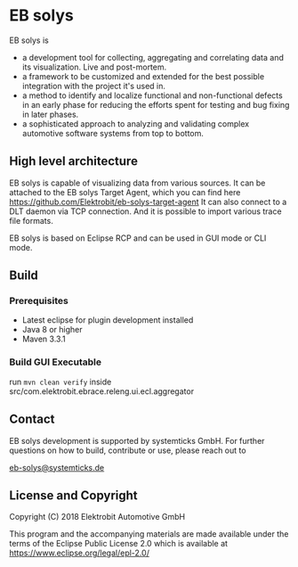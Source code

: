 # EB solys

EB solys is

* a development tool for collecting, aggregating and correlating data and its visualization. Live and post-mortem.
* a framework to be customized and extended for the best possible integration with the project it's used in.
* a method to identify and localize functional and non-functional defects in an early phase for reducing the efforts spent for testing and bug fixing in later phases.
* a sophisticated approach to analyzing and validating complex automotive software systems from top to bottom.

## High level architecture

EB solys is capable of visualizing data from various sources.
It can be attached to the EB solys Target Agent, which you can find here https://github.com/Elektrobit/eb-solys-target-agent
It can also connect to a DLT daemon via TCP connection.
And it is possible to import various trace file formats.

EB solys is based on Eclipse RCP and can be used in GUI mode or CLI mode.

## Build

### Prerequisites

* Latest eclipse for plugin development installed
* Java 8 or higher
* Maven 3.3.1

### Build GUI Executable

run `mvn clean verify` inside src/com.elektrobit.ebrace.releng.ui.ecl.aggregator

## Contact

EB solys development is supported by systemticks GmbH.
For further questions on how to build, contribute or use, please reach out to

eb-solys@systemticks.de

## License and Copyright

Copyright (C) 2018 Elektrobit Automotive GmbH

This program and the accompanying materials are made
available under the terms of the Eclipse Public License 2.0
which is available at https://www.eclipse.org/legal/epl-2.0/
